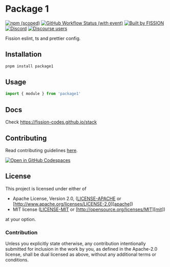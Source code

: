 # Package 1

[![npm (scoped)](https://img.shields.io/npm/v/%40fission-codes/eslint-config)](https://www.npmjs.com/package/@fission-codes/eslint-config)
[![GitHub Workflow Status (with event)](https://img.shields.io/github/actions/workflow/status/fission-codes/stack/eslint-config.yml)](https://github.com/fission-codes/stack/actions/workflows/eslint-config.yml)
[![Built by FISSION](https://img.shields.io/badge/built_by-⌘_Fission-purple.svg)](https://fission.codes)
[![Discord](https://img.shields.io/discord/478735028319158273?&color=mediumslateblue)](https://discord.gg/zAQBDEq)
[![Discourse users](<https://img.shields.io/discourse/users?server=https%3A%2F%2Ftalk.fission.codes&label=talk&color=rgb(14%2C%20118%2C%20178)>)](https://talk.fission.codes)

Fission eslint, ts and prettier config.

## Installation

```bash
pnpm install package1
```

## Usage

```js
import { module } from 'package1'
```

## Docs

Check <https://fission-codes.github.io/stack>

## Contributing

Read contributing guidelines [here](../../.github/CONTRIBUTING.md).

[![Open in GitHub Codespaces](https://github.com/codespaces/badge.svg)](https://codespaces.new/hugomrdias/hd-template)

## License

This project is licensed under either of

- Apache License, Version 2.0, ([LICENSE-APACHE](../../LICENSE-APACHE) or
  [http://www.apache.org/licenses/LICENSE-2.0][apache])
- MIT license ([LICENSE-MIT](../../LICENSE-MIT) or
  [http://opensource.org/licenses/MIT][mit])

at your option.

### Contribution

Unless you explicitly state otherwise, any contribution intentionally
submitted for inclusion in the work by you, as defined in the Apache-2.0
license, shall be dual licensed as above, without any additional terms or
conditions.

[apache]: https://www.apache.org/licenses/LICENSE-2.0
[mit]: http://opensource.org/licenses/MIT
